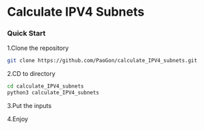 # Calculate IPV4 Subnets

### Quick Start

1.Clone the repository

```bash
git clone https://github.com/PaoGon/calculate_IPV4_subnets.git
```

2.CD to directory

```bash
cd calculate_IPV4_subnets
python3 calculate_IPV4_subnets
```

3.Put the inputs

4.Enjoy
